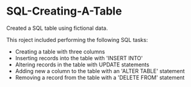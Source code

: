# SQL-Creating-A-Table

Created a SQL table using fictional data.

This roject included performing the following SQL tasks:
- Creating a table with three columns
- Inserting records into the table with 'INSERT INTO'
- Altering records in the table with UPDATE statements
- Adding new a column to the table with an 'ALTER TABLE' statement
- Removing a record from the table with a 'DELETE FROM' statement
